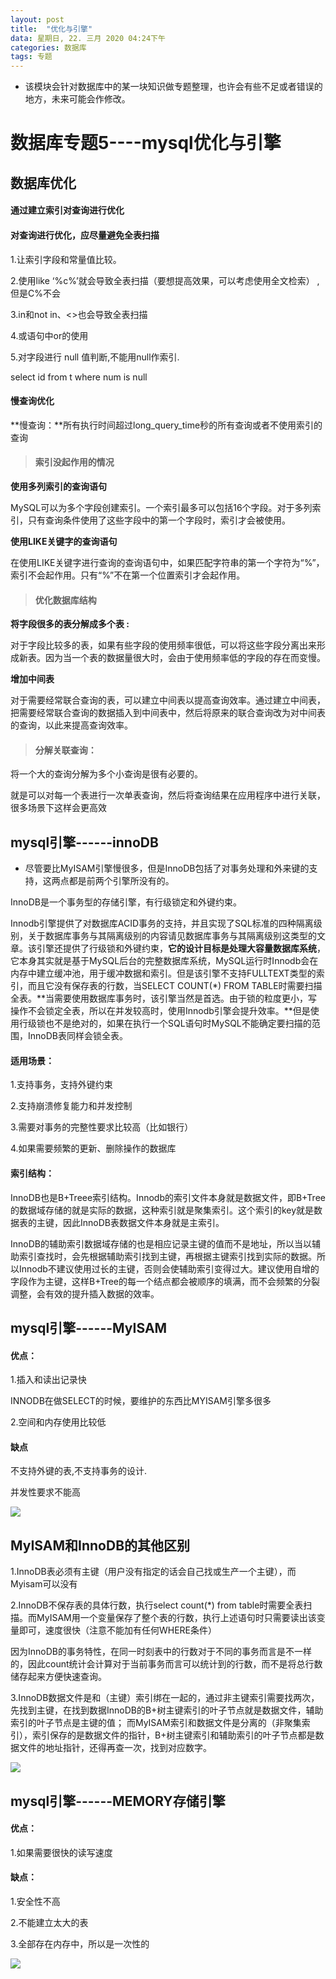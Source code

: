 ```yaml
---
layout: post
title:  "优化与引擎"
data: 星期日, 22. 三月 2020 04:24下午 
categories: 数据库
tags: 专题
---
```

* 该模块会针对数据库中的某一块知识做专题整理，也许会有些不足或者错误的地方，未来可能会作修改。

# 数据库专题5----mysql优化与引擎

## 数据库优化
#### 通过建立索引对查询进行优化


#### 对查询进行优化，应尽量避免全表扫描

1.让索引字段和常量值比较。

2.使用like ‘%c%’就会导致全表扫描（要想提高效果，可以考虑使用全文检索）
,但是C%不会

3.in和not in、<>也会导致全表扫描

4.或语句中or的使用

5.对字段进行 null 值判断,不能用null作索引.
>
 select id from t where num is null 


#### 慢查询优化

**慢查询：**所有执行时间超过long_query_time秒的所有查询或者不使用索引的查询

> #### 索引没起作用的情况
>
**使用多列索引的查询语句**
>
 MySQL可以为多个字段创建索引。一个索引最多可以包括16个字段。对于多列索引，只有查询条件使用了这些字段中的第一个字段时，索引才会被使用。
 >
 **使用LIKE关键字的查询语句**
>
 在使用LIKE关键字进行查询的查询语句中，如果匹配字符串的第一个字符为“%”，索引不会起作用。只有“%”不在第一个位置索引才会起作用。

> #### 优化数据库结构
>
**将字段很多的表分解成多个表 :**
>
 对于字段比较多的表，如果有些字段的使用频率很低，可以将这些字段分离出来形成新表。因为当一个表的数据量很大时，会由于使用频率低的字段的存在而变慢。
 >
 **增加中间表**
 >
 对于需要经常联合查询的表，可以建立中间表以提高查询效率。通过建立中间表，把需要经常联合查询的数据插入到中间表中，然后将原来的联合查询改为对中间表的查询，以此来提高查询效率。

> #### 分解关联查询：
>
将一个大的查询分解为多个小查询是很有必要的。
>
就是可以对每一个表进行一次单表查询，然后将查询结果在应用程序中进行关联，很多场景下这样会更高效




## mysql引擎------innoDB

* 尽管要比MyISAM引擎慢很多，但是InnoDB包括了对事务处理和外来键的支持，这两点都是前两个引擎所没有的。

InnoDB是一个事务型的存储引擎，有行级锁定和外键约束。

Innodb引擎提供了对数据库ACID事务的支持，并且实现了SQL标准的四种隔离级别，关于数据库事务与其隔离级别的内容请见数据库事务与其隔离级别这类型的文章。该引擎还提供了行级锁和外键约束，**它的设计目标是处理大容量数据库系统**，它本身其实就是基于MySQL后台的完整数据库系统，MySQL运行时Innodb会在内存中建立缓冲池，用于缓冲数据和索引。但是该引擎不支持FULLTEXT类型的索引，而且它没有保存表的行数，当SELECT COUNT(*) FROM TABLE时需要扫描全表。**当需要使用数据库事务时，该引擎当然是首选。由于锁的粒度更小，写操作不会锁定全表，所以在并发较高时，使用Innodb引擎会提升效率。**但是使用行级锁也不是绝对的，如果在执行一个SQL语句时MySQL不能确定要扫描的范围，InnoDB表同样会锁全表。

#### 适用场景：
1.支持事务，支持外键约束

2.支持崩溃修复能力和并发控制

3.需要对事务的完整性要求比较高（比如银行）

4.如果需要频繁的更新、删除操作的数据库

#### 索引结构：

InnoDB也是B+Treee索引结构。Innodb的索引文件本身就是数据文件，即B+Tree的数据域存储的就是实际的数据，这种索引就是聚集索引。这个索引的key就是数据表的主键，因此InnoDB表数据文件本身就是主索引。

InnoDB的辅助索引数据域存储的也是相应记录主键的值而不是地址，所以当以辅助索引查找时，会先根据辅助索引找到主键，再根据主键索引找到实际的数据。所以Innodb不建议使用过长的主键，否则会使辅助索引变得过大。建议使用自增的字段作为主键，这样B+Tree的每一个结点都会被顺序的填满，而不会频繁的分裂调整，会有效的提升插入数据的效率。


## mysql引擎------MyISAM
#### 优点：
1.插入和读出记录快
>
INNODB在做SELECT的时候，要维护的东西比MYISAM引擎多很多

2.空间和内存使用比较低

#### 缺点
不支持外键的表,不支持事务的设计.

并发性要求不能高

![](https://github.com/LLLibra/LLLibra.github.io/raw/master/_posts/imgs/20200328-200009.png)

## MyISAM和InnoDB的其他区别
1.InnoDB表必须有主键（用户没有指定的话会自己找或生产一个主键），而Myisam可以没有

2.InnoDB不保存表的具体行数，执行select count(*) from table时需要全表扫描。而MyISAM用一个变量保存了整个表的行数，执行上述语句时只需要读出该变量即可，速度很快（注意不能加有任何WHERE条件）
>
因为InnoDB的事务特性，在同一时刻表中的行数对于不同的事务而言是不一样的，因此count统计会计算对于当前事务而言可以统计到的行数，而不是将总行数储存起来方便快速查询。

3.InnoDB数据文件是和（主键）索引绑在一起的，通过非主键索引需要找两次，先找到主键，在找到数据InnoDB的B+树主键索引的叶子节点就是数据文件，辅助索引的叶子节点是主键的值； 而MyISAM索引和数据文件是分离的（非聚集索引），索引保存的是数据文件的指针，B+树主键索引和辅助索引的叶子节点都是数据文件的地址指针，还得再查一次，找到对应数字。

![](https://github.com/LLLibra/LLLibra.github.io/raw/master/_posts/imgs/20200412-103900.png)


## mysql引擎------MEMORY存储引擎

#### 优点：

1.如果需要很快的读写速度

#### 缺点：
1.安全性不高

2.不能建立太大的表

3.全部存在内存中，所以是一次性的



![](https://github.com/LLLibra/LLLibra.github.io/raw/master/_posts/imgs/20200328-194026.png)




